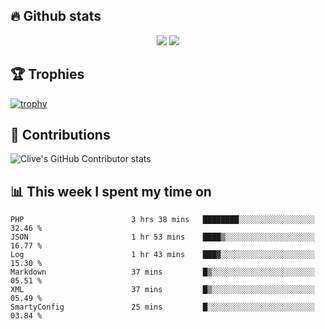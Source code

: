## &#128293; Github stats

<!-- GitHub Readme Streak Stats - https://github.com/DenverCoder1/github-readme-streak-stats -->
<p align="center">

<picture>
  <source 
    srcset="https://github-readme-stats.vercel.app/api?username=clivewalkden&count_private=true&show_icons=true&theme=darcula"
    media="(prefers-color-scheme: dark)"
  />
  <source
    srcset="https://github-readme-stats.vercel.app/api?username=clivewalkden&count_private=true&show_icons=true&theme=calm"
    media="(prefers-color-scheme: light), (prefers-color-scheme: no-preference)"
  />
  <img src="https://github-readme-stats.vercel.app/api?username=clivewalkden&count_private=true&show_icons=true&theme=darcula" />
</picture>

<a href="https://git.io/streak-stats" target="_blank">
  <img src="http://github-readme-streak-stats.herokuapp.com?user=clivewalkden&theme=darcula&date_format=j%20M%5B%20Y%5D" />
</a>

</p>

## &#127942; Trophies
[![trophy](https://github-profile-trophy.vercel.app/?username=clivewalkden&theme=onedark)](https://github.com/clivewalkden/github-profile-trophy)

## &#129309; Contributions
![Clive's GitHub Contributor stats](https://github-contributor-stats.vercel.app/api?username=clivewalkden)

## &#128202; This week I spent my time on
<!--START_SECTION:waka-->

```text
PHP                        3 hrs 38 mins   ████████░░░░░░░░░░░░░░░░░   32.46 %
JSON                       1 hr 53 mins    ████▒░░░░░░░░░░░░░░░░░░░░   16.77 %
Log                        1 hr 43 mins    ███▓░░░░░░░░░░░░░░░░░░░░░   15.30 %
Markdown                   37 mins         █▒░░░░░░░░░░░░░░░░░░░░░░░   05.51 %
XML                        37 mins         █▒░░░░░░░░░░░░░░░░░░░░░░░   05.49 %
SmartyConfig               25 mins         █░░░░░░░░░░░░░░░░░░░░░░░░   03.84 %
```

<!--END_SECTION:waka-->
